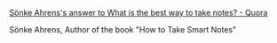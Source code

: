 [Sönke Ahrens's answer to What is the best way to take notes? - Quora](https://www.quora.com/What-is-the-best-way-to-take-notes/answer/S%25C3%25B6nke-Ahrens?srid=uJBsW)

Sönke Ahrens, Author of the book "How to Take Smart Notes"

